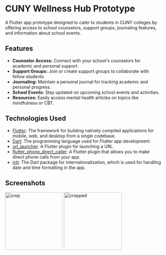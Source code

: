 # CUNY Wellness Hub Prototype

A Flutter app prototype designed to cater to students in CUNY colleges by offering access to school counselors, support groups, journaling features, and information about school events.

## Features

- **Counselor Access:** Connect with your school's counselors for academic and personal support.
- **Support Groups:** Join or create support groups to collaborate with fellow students.
- **Journaling:** Maintain a personal journal for tracking academic and personal progress.
- **School Events:** Stay updated on upcoming school events and activities.
- **Resources:** Easily access mental health articles on topics like mindfulness or CBT.

## Technologies Used

- [Flutter](https://flutter.dev/): The framework for building natively compiled applications for mobile, web, and desktop from a single codebase.
- [Dart](https://dart.dev/): The programming language used for Flutter app development.
- [url_launcher](https://pub.dev/packages/url_launcher): A Flutter plugin for launching a URL.
- [flutter_phone_direct_caller](https://pub.dev/packages/flutter_phone_direct_caller): A Flutter plugin that allows you to make direct phone calls from your app.
- [intl](https://pub.dev/packages/intl): The Dart package for internationalization, which is used for handling date and time formatting in the app.

## Screenshots

<img width="186" alt="crop" src="https://github.com/ronnyppp/cuny_wellness_hub_app_/assets/123583213/983de573-89be-42a1-afc8-7335c41f868d">

<img width="186" alt="cropped" src="https://github.com/ronnyppp/cuny_wellness_hub_app_/assets/123583213/5827a6b3-53ce-41f1-a51b-aa0dee6ab6a3">
